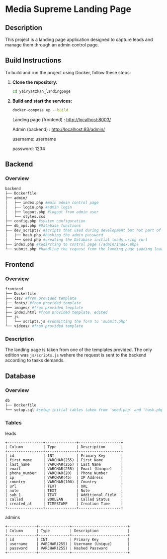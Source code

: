 # Media Supreme Landing Page

## Description

This project is a landing page application designed to capture leads and manage them through an admin control page.  

## Build Instructions

To build and run the project using Docker, follow these steps:

1. **Clone the repository:**
    ```bash
    cd yairyatzkan_landingpage
    ```

2. **Build and start the services:**
    ```bash
    docker-compose up --build
    ```

    Landing page (frontend) : [http://localhost:8003/](http://localhost:8003/)
    
    Admin (backend) : [http://localhost:83/admin/](http://localhost:83/admin/)
    
    username: username

    password: 1234

## Backend

### Overview
```bash 
backend
├── Dockerfile
├── admin/ 
│   ├── index.php #main admin control page
│   ├── login.php #admin login
│   ├── logout.php #logout from admin user
│   └── styles.css
├── config.php #system configuration
├── db_ops.php #Database functions
├── dev_scripts/ #scripts that used during development but not part of the system
│   ├── hash.php #hashing the admin password
│   └── seed.php #creating the Database initial leads using curl
├── index.php #redircting to control page (/admin/index.php)
└── submit.php #handling the request from the landing page (adding leads from the frontend)
```

## Frontend

### Overview
```bash
frontend
├── Dockerfile
├── css/ #from provided template 
├── fonts/ #from provided template
├── images/ #from provided template
├── index.html #from provided template. edited
├── js
│   └── scripts.js #submitting the form to 'submit.php'
└── videos/ #from provided template
```

### Description
The landing page is taken from one of the templates provided. The only edition was ```js/scripts.js``` wehere the request is sent to the backend according to tasks demands.

## Database

### Overview
```bash
db
├── Dockerfile
└── setup.sql #setup initial tables taken from 'seed.php' and 'hash.php'
```
### Tables
leads
```
+----------------+--------------+-------------------+
| Column         | Type         | Description       |
+----------------+--------------+-------------------+
| id             | INT          | Primary Key       |
| first_name     | VARCHAR(255) | First Name        |
| last_name      | VARCHAR(255) | Last Name         |
| email          | VARCHAR(255) | Email (Unique)    |
| phone_number   | VARCHAR(20)  | Phone Number      |
| ip             | VARCHAR(45)  | IP Address        |
| country        | VARCHAR(100) | Country           |
| url            | TEXT         | URL               |
| note           | TEXT         | Note              |
| sub_1          | TEXT         | Additional Field  |
| called         | BOOLEAN      | Called Status     |
| created_at     | TIMESTAMP    | Creation Time     |
+----------------+--------------+-------------------+
```

admins
```
+-------------+--------------+-------------------------+
| Column      | Type         | Description             |
+-------------+--------------+-------------------------+
| id          | INT          | Primary Key             |
| username    | VARCHAR(255) | Username (Unique)       |
| password    | VARCHAR(255) | Hashed Password         |
+-------------+--------------+-------------------------+
```

 
